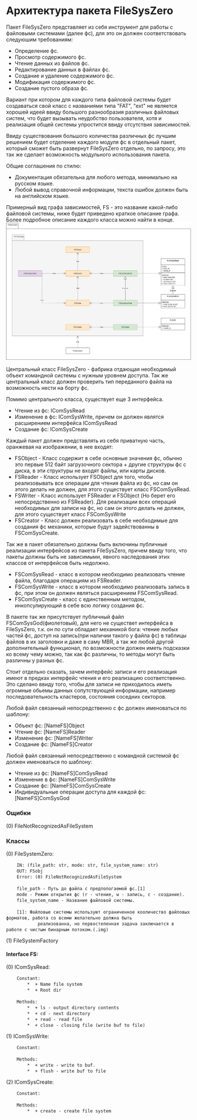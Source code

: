 # Архитектура пакета FileSysZero

Пакет FileSysZero представляет из себя инструмент для работы с файловыми системами (далее фс), для это он должен соответствовать
следуюшим требованиям:
* Определение фс.
* Просмотр содержимого фс.
* Чтение данных из файлов фс.
* Редактирование данных в файлах фс.
* Создание и удаление содержимого фс.
* Модификация содержимого фс.
* Создание пустого образа фс.

Вариант при котором для каждого типа файловой системы будет создаваться свой класс с названиями типа "FAT", "ext" 
не является хорошей идеей ввиду большого разнообразия различных файловых систем, что будет вызывать неудобство
пользователя, хотя и реализация общей системы упростится ввиду отсутствия зависимостей.

Ввиду существования большого количества различных фс лучшим решением будет отделение каждого модуля фс в отдельный пакет, 
который сможет быть развернут FileSysZero отдельно, по запросу, это так же сделает возможность модульного использования пакета.

Общие соглашения по стилю:
* Документация обязательна для любого метода, минимально на русском языке.
* Любой вывод справочной информации, текста ошибок должен быть на английском языке.

Примерный вид графа зависимостей, FS - это название какой-либо файловой системы, ниже будет приведено краткое описание графа.
Более подробное описание каждого класса можно найти в конце. 
![alt text](ArchFileSysZero.png "Архитектура пакета в uml.")

Центральный класс FileSysZero - фабрика отдающая необходимый объект командной системы с нужным уровнем доступа.
Так же центральный класс должен проверить тип переданного файла на возможность нести на борту фс.

Помимо центрального класса, существует еще 3 интерфейса.
* Чтение из фс: IComSysRead 
* Изменение в фс: IComSysWrite, причем он должен являтся расширением интерфейса IComSysRead 
* Создание фс: IComSysCreate

Каждый пакет должен представлять из себя приватную часть, оранжевая на изображении, в нее входят:
* FSObject - Класс содержит в себе основные значения фс, обычно это первые 512 байт загрузочного сектора + другие структуры фс
с диска, в эти структуры не входят файлы, или карты дисков.
* FSReader - Класс использует FSObject для того, чтобы реализовывать все операции для чтения файла из фс, но сам он этого делать
не должен, для этого существует класс FSComSysRead.
* FSWriter - Класс использует FSReader и FSObject (Но берет его непосредственно из FSReader). Для реализации всех операций  
необходимых для записи на фс, но сам он этого делать не должен, для этого существует класс FSComSysWrite
* FSCreator - Класс должен реализовать в себе необходимые для создания фс механики, которые будут задействованны в
FSComSysCreate.
  
Так же в пакет обязательно должны быть включины публичные реализации интерфейсов из пакета FileSysZero, причем ввиду того, что
пакеты должны быть не зависимыми, явного наследования этих классов от интерфейсов быть недолжно.
* FSComSysRead - класс в котором необходимо реализовать чтение файла, благодаря операциям из FSReader.
* FSComSysWrite - класс в котором необходимо реализовать запись в фс, при этом он должен являться расширением FSComSysRead.
* FSComSysCreate - класс с единственным методом, инкопсулирующий в себе всю логику создания фс.

В пакете так же присутствует публичный файл FSComSysGod(фиолетовый), для него не существет интерфейса в FileSysZero, т.к. он
по сути обладает механикой бога: чтение любых частей фс, доступ на запись(при наличии такого у файла фс) в таблицы файлов
в их заголовки и даже в саму MBR, а так же любой другой дополнительный функционал, по возможности должен иметь подсказки ко всему чему можно, так как фс различны, то
методы могут быть различны у разных фс.

Стоит отдельно сказать, зачем интерфейс записи и его реализация имеют в предках интерфейс чтения и его реализацию соответственно.
Это сделано ввиду того, чтобы для записи не приходилось иметь огромные обьемы данных сопутствующей информации, например
последовательность кластеров, состояния соседних секторов.

Любой файл связанный непосредственно с фс должен именоваться по шаблону:
* Объект фс: [NameFS]Object
* Чтение фс: [NameFS]Reader
* Изменение фс: [NameFS]Writer
* Создание фс: [NameFS]Creator

Любой файл связанный непосредственно с командной системой фс должен именоваться по шаблону:
* Чтение из фс: [NameFS]ComSysRead 
* Изменение в фс: [NameFS]ComSysWrite
* Создание фс: [NameFS]ComSysCreate
* Индивидуальные операции доступа для каждой фс: [NameFS]ComSysGod 

### Ощибки
(0) FileNotRecognizedAsFileSystem

### Классы

(0) FileSystemZero:

        IN: (file_path: str, mode: str, file_system_name: str)
        OUT: FSobj
        Error: (0) FileNotRecognizedAsFileSystem
        
        file_path - Путь до файла с предпологаемой фс.[1] 
        mode - Режим открытия фс (r - чтение, w - запись, c - создание).
        file_system_name - Название файловой системы.

        [1]: Файловые системы используют ограниченное кооличество файловых форматов, работа со всеми желательно должна быть
                реализованна, но первостепенная задача заключается в работе с чистым бинарным потоком.(.img)
    
        
(1) FileSystemFactory

#### Interface FS:
(0) IComSysRead:

        Constant: 
            *  + Name file system
            *  + Root dir

        Methods:
            *  + ls - output directory contents
            *  + cd - next directory
            *  + read - read file
            *  + close - closing file (write buf to file)

(1) IComSysWrite:

        Constant: 

        Methods:
            *  + write - write to buf.
            *  + flush - write buf to file


(2) IComSysCreate:

        Constant: 

        Methods:
            *  + create - create file system
